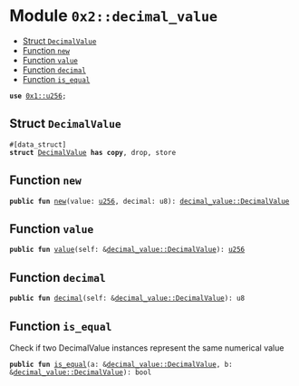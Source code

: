 
<a name="0x2_decimal_value"></a>

# Module `0x2::decimal_value`



-  [Struct `DecimalValue`](#0x2_decimal_value_DecimalValue)
-  [Function `new`](#0x2_decimal_value_new)
-  [Function `value`](#0x2_decimal_value_value)
-  [Function `decimal`](#0x2_decimal_value_decimal)
-  [Function `is_equal`](#0x2_decimal_value_is_equal)


<pre><code><b>use</b> <a href="">0x1::u256</a>;
</code></pre>



<a name="0x2_decimal_value_DecimalValue"></a>

## Struct `DecimalValue`



<pre><code>#[data_struct]
<b>struct</b> <a href="decimal_value.md#0x2_decimal_value_DecimalValue">DecimalValue</a> <b>has</b> <b>copy</b>, drop, store
</code></pre>



<a name="0x2_decimal_value_new"></a>

## Function `new`



<pre><code><b>public</b> <b>fun</b> <a href="decimal_value.md#0x2_decimal_value_new">new</a>(value: <a href="">u256</a>, decimal: u8): <a href="decimal_value.md#0x2_decimal_value_DecimalValue">decimal_value::DecimalValue</a>
</code></pre>



<a name="0x2_decimal_value_value"></a>

## Function `value`



<pre><code><b>public</b> <b>fun</b> <a href="decimal_value.md#0x2_decimal_value_value">value</a>(self: &<a href="decimal_value.md#0x2_decimal_value_DecimalValue">decimal_value::DecimalValue</a>): <a href="">u256</a>
</code></pre>



<a name="0x2_decimal_value_decimal"></a>

## Function `decimal`



<pre><code><b>public</b> <b>fun</b> <a href="decimal_value.md#0x2_decimal_value_decimal">decimal</a>(self: &<a href="decimal_value.md#0x2_decimal_value_DecimalValue">decimal_value::DecimalValue</a>): u8
</code></pre>



<a name="0x2_decimal_value_is_equal"></a>

## Function `is_equal`

Check if two DecimalValue instances represent the same numerical value


<pre><code><b>public</b> <b>fun</b> <a href="decimal_value.md#0x2_decimal_value_is_equal">is_equal</a>(a: &<a href="decimal_value.md#0x2_decimal_value_DecimalValue">decimal_value::DecimalValue</a>, b: &<a href="decimal_value.md#0x2_decimal_value_DecimalValue">decimal_value::DecimalValue</a>): bool
</code></pre>
